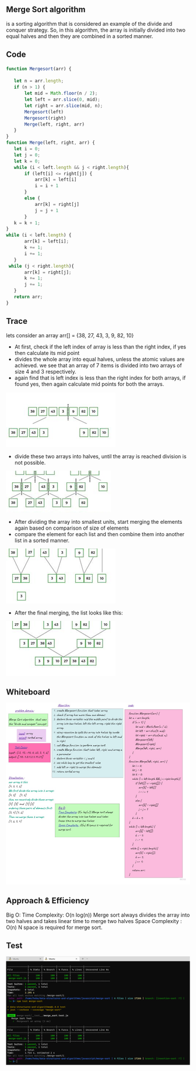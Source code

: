 ## Merge Sort algorithm
 is a sorting algorithm that is considered an example of the divide and conquer strategy. So, in this algorithm, the array is initially divided into two equal halves and then they are combined in a sorted manner.
 ## Code
 ```js
 function Mergesort(arr) {

    let n = arr.length;
    if (n > 1) {
        let mid = Math.floor(n / 2);
        let left = arr.slice(0, mid);
        let right = arr.slice(mid, n);
        Mergesort(left)
        Mergesort(right)
        Merge(left, right, arr)
    }
}
function Merge(left, right, arr) {
    let i = 0;
    let j = 0;
    let k = 0;
    while (i < left.length && j < right.length){
        if (left[i] <= right[j]) {
            arr[k] = left[i]
            i = i + 1
        }
        else {
            arr[k] = right[j]
            j = j + 1
        }
    k = k + 1;
}
while (i < left.length) {
        arr[k] = left[i];
        k += 1;
        i += 1;
    }
  while (j < right.length){
        arr[k] = right[j];
        k += 1;
        j += 1;
    }
    return arr;  
}
```
## Trace
lets consider an array arr[] = {38, 27, 43, 3, 9, 82, 10}
- At first, check if the left index of array is less than the right index, if yes then calculate its mid point
- divides the whole array into equal halves, unless the atomic values are achieved. 
 we see that an array of 7 items is divided into two arrays of size 4 and 3 respectively.
 - again find that is left index is less than the right index for both arrays, if found yes, then again calculate mid points for both the arrays.

 ![](./2.jpg)

 - divide these two arrays into  halves, until the array is reached division is not possible.

 ![](./3.jpg)

 - After dividing the array into smallest units, start merging the elements again based on comparison of size of elements
 - compare the element for each list and then combine them into another list in a sorted manner.

![](./4.jpg)

- After the final merging, the list looks like this:

![](./5.jpg)

## Whiteboard 
![](./merge-sort.jpg)
## Approach & Efficiency
Big O: 
Time Complexity: O(n log(n)) Merge sort always divides the array into two halves and takes linear time to merge two halves
Space Complexity : O(n) N space is required for merge sort.
## Test
![](./test.png)
